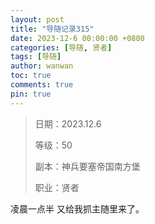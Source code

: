 ```yaml
---
layout: post
title: "导随记录315"
date: 2023-12-6 00:00:00 +0800
categories: [导随, 贤者]
tags: [导随]
author: wanwan
toc: true
comments: true
pin: true
---
```

> 日期：2023.12.6
>
> 等级：50
>
> 副本：神兵要塞帝国南方堡
>
> 职业：贤者

凌晨一点半 又给我抓主随里来了。